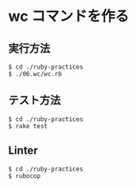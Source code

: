 # wc コマンドを作る

## 実行方法

```
$ cd ./ruby-practices
$ ./06.wc/wc.rb
```

## テスト方法

```
$ cd ./ruby-practices
$ rake test
```

## Linter

```
$ cd ./ruby-practices
$ rubocop
```
